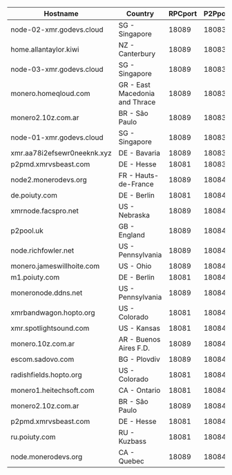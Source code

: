 Hostname | Country | RPCport | P2Pport
--- | --- | --- | ---
node-02-xmr.godevs.cloud | SG - Singapore | 18089 | 18083
home.allantaylor.kiwi | NZ - Canterbury | 18089 | 18083
node-03-xmr.godevs.cloud | SG - Singapore | 18089 | 18083
monero.homeqloud.com | GR - East Macedonia and Thrace | 18089 | 18083
monero2.10z.com.ar | BR - São Paulo | 18089 | 18083
node-01-xmr.godevs.cloud | SG - Singapore | 18089 | 18083
xmr.aa78i2efsewr0neeknk.xyz | DE - Bavaria | 18089 | 18083
p2pmd.xmrvsbeast.com | DE - Hesse | 18081 | 18083
node2.monerodevs.org | FR - Hauts-de-France | 18089 | 18084
de.poiuty.com | DE - Berlin | 18081 | 18084
xmrnode.facspro.net | US - Nebraska | 18089 | 18084
p2pool.uk | GB - England | 18089 | 18084
node.richfowler.net | US - Pennsylvania | 18089 | 18084
monero.jameswillhoite.com | US - Ohio | 18089 | 18084
m1.poiuty.com | DE - Berlin | 18081 | 18084
moneronode.ddns.net | US - Pennsylvania | 18089 | 18084
xmrbandwagon.hopto.org | US - Colorado | 18081 | 18084
xmr.spotlightsound.com | US - Kansas | 18081 | 18084
monero.10z.com.ar | AR - Buenos Aires F.D. | 18089 | 18084
escom.sadovo.com | BG - Plovdiv | 18089 | 18084
radishfields.hopto.org | US - Colorado | 18081 | 18084
monero1.heitechsoft.com | CA - Ontario | 18081 | 18084
monero2.10z.com.ar | BR - São Paulo | 18089 | 18084
p2pmd.xmrvsbeast.com | DE - Hesse | 18081 | 18084
ru.poiuty.com | RU - Kuzbass | 18081 | 18084
node.monerodevs.org | CA - Quebec | 18089 | 18084
